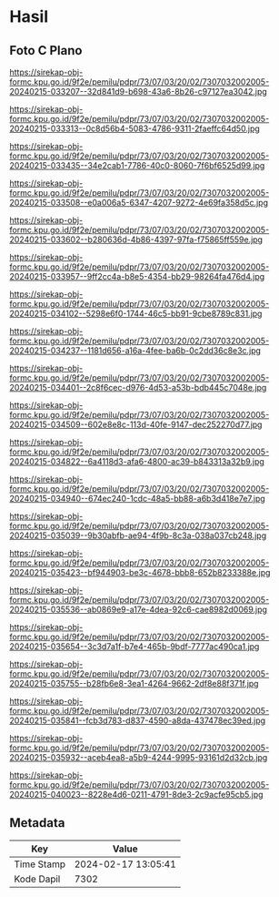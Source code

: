 # Hasil

## Foto C Plano

https://sirekap-obj-formc.kpu.go.id/9f2e/pemilu/pdpr/73/07/03/20/02/7307032002005-20240215-033207--32d841d9-b698-43a6-8b26-c97127ea3042.jpg

https://sirekap-obj-formc.kpu.go.id/9f2e/pemilu/pdpr/73/07/03/20/02/7307032002005-20240215-033313--0c8d56b4-5083-4786-9311-2faeffc64d50.jpg

https://sirekap-obj-formc.kpu.go.id/9f2e/pemilu/pdpr/73/07/03/20/02/7307032002005-20240215-033435--34e2cab1-7786-40c0-8060-7f6bf6525d99.jpg

https://sirekap-obj-formc.kpu.go.id/9f2e/pemilu/pdpr/73/07/03/20/02/7307032002005-20240215-033508--e0a006a5-6347-4207-9272-4e69fa358d5c.jpg

https://sirekap-obj-formc.kpu.go.id/9f2e/pemilu/pdpr/73/07/03/20/02/7307032002005-20240215-033602--b280636d-4b86-4397-97fa-f75865ff559e.jpg

https://sirekap-obj-formc.kpu.go.id/9f2e/pemilu/pdpr/73/07/03/20/02/7307032002005-20240215-033957--9ff2cc4a-b8e5-4354-bb29-98264fa476d4.jpg

https://sirekap-obj-formc.kpu.go.id/9f2e/pemilu/pdpr/73/07/03/20/02/7307032002005-20240215-034102--5298e6f0-1744-46c5-bb91-9cbe8789c831.jpg

https://sirekap-obj-formc.kpu.go.id/9f2e/pemilu/pdpr/73/07/03/20/02/7307032002005-20240215-034237--1181d656-a16a-4fee-ba6b-0c2dd36c8e3c.jpg

https://sirekap-obj-formc.kpu.go.id/9f2e/pemilu/pdpr/73/07/03/20/02/7307032002005-20240215-034401--2c8f6cec-d976-4d53-a53b-bdb445c7048e.jpg

https://sirekap-obj-formc.kpu.go.id/9f2e/pemilu/pdpr/73/07/03/20/02/7307032002005-20240215-034509--602e8e8c-113d-40fe-9147-dec252270d77.jpg

https://sirekap-obj-formc.kpu.go.id/9f2e/pemilu/pdpr/73/07/03/20/02/7307032002005-20240215-034822--6a4118d3-afa6-4800-ac39-b843313a32b9.jpg

https://sirekap-obj-formc.kpu.go.id/9f2e/pemilu/pdpr/73/07/03/20/02/7307032002005-20240215-034940--674ec240-1cdc-48a5-bb88-a6b3d418e7e7.jpg

https://sirekap-obj-formc.kpu.go.id/9f2e/pemilu/pdpr/73/07/03/20/02/7307032002005-20240215-035039--9b30abfb-ae94-4f9b-8c3a-038a037cb248.jpg

https://sirekap-obj-formc.kpu.go.id/9f2e/pemilu/pdpr/73/07/03/20/02/7307032002005-20240215-035423--bf944903-be3c-4678-bbb8-652b8233388e.jpg

https://sirekap-obj-formc.kpu.go.id/9f2e/pemilu/pdpr/73/07/03/20/02/7307032002005-20240215-035536--ab0869e9-a17e-4dea-92c6-cae8982d0069.jpg

https://sirekap-obj-formc.kpu.go.id/9f2e/pemilu/pdpr/73/07/03/20/02/7307032002005-20240215-035654--3c3d7a1f-b7e4-465b-9bdf-7777ac490ca1.jpg

https://sirekap-obj-formc.kpu.go.id/9f2e/pemilu/pdpr/73/07/03/20/02/7307032002005-20240215-035755--b28fb6e8-3ea1-4264-9662-2df8e88f371f.jpg

https://sirekap-obj-formc.kpu.go.id/9f2e/pemilu/pdpr/73/07/03/20/02/7307032002005-20240215-035841--fcb3d783-d837-4590-a8da-437478ec39ed.jpg

https://sirekap-obj-formc.kpu.go.id/9f2e/pemilu/pdpr/73/07/03/20/02/7307032002005-20240215-035932--aceb4ea8-a5b9-4244-9995-93161d2d32cb.jpg

https://sirekap-obj-formc.kpu.go.id/9f2e/pemilu/pdpr/73/07/03/20/02/7307032002005-20240215-040023--8228e4d6-0211-4791-8de3-2c9acfe95cb5.jpg


## Metadata

| Key        | Value               |
| ---------- | ------------------- |
| Time Stamp | 2024-02-17 13:05:41 |
| Kode Dapil | 7302                |




